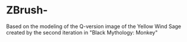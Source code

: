 # ZBrush-
Based on the modeling of the Q-version image of the Yellow Wind Sage created by the second iteration in "Black Mythology: Monkey"
